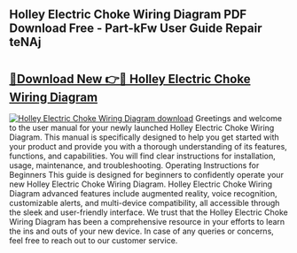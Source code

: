 ## Holley Electric Choke Wiring Diagram PDF Download Free - Part-kFw User Guide Repair teNAj

# <h2><a href="http://dfhmg1e.blite.top/?on=Holley+Electric+Choke+Wiring+Diagram">🔗Download New 👉🔴 Holley Electric Choke Wiring Diagram</a></h2>

[![Holley Electric Choke Wiring Diagram download](https://i.imgur.com/lujVjoI.png)](http://dfhmg1e.blite.top/?on=Holley+Electric+Choke+Wiring+Diagram)
Greetings and welcome to the user manual for your newly launched Holley Electric Choke Wiring Diagram. This manual is specifically designed to help you get started with your product and provide you with a thorough understanding of its features, functions, and capabilities. You will find clear instructions for installation, usage, maintenance, and troubleshooting. Operating Instructions for Beginners This guide is designed for beginners to confidently operate your new Holley Electric Choke Wiring Diagram. Holley Electric Choke Wiring Diagram advanced features include augmented reality, voice recognition, customizable alerts, and multi-device compatibility, all accessible through the sleek and user-friendly interface. We trust that the Holley Electric Choke Wiring Diagram has been a comprehensive resource in your efforts to learn the ins and outs of your new device. In case of any queries or concerns, feel free to reach out to our customer service.
